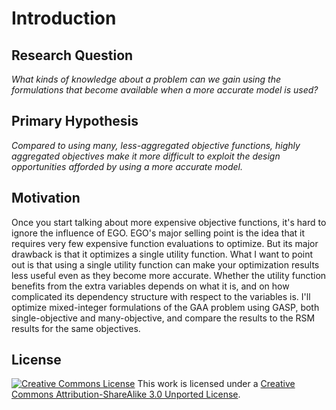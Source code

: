 Introduction
============

Research Question
-----------------

*What kinds of knowledge about a problem can we gain using the formulations that become available when a more accurate model is used?*

Primary Hypothesis
------------------

*Compared to using many, less-aggregated objective functions, highly aggregated objectives make it more difficult to exploit the design opportunities afforded by using a more accurate model.*

Motivation
----------

Once you start talking about more expensive objective functions, it's hard to ignore the influence of EGO. EGO's major selling point is the idea that it requires very few expensive function evaluations to optimize. But its major drawback is that it optimizes a single utility function. What I want to point out is that using a single utility function can make your optimization results less useful even as they become more accurate. Whether the utility function benefits from the extra variables depends on what it is, and on how complicated its dependency structure with respect to the variables is. I'll optimize mixed-integer formulations of the GAA problem using GASP, both single-objective and many-objective, and compare the results to the RSM results for the same objectives.

License
-------

[![Creative Commons License](http://i.creativecommons.org/l/by-sa/3.0/88x31.png)](http://creativecommons.org/licenses/by-sa/3.0/deed.en_US)
This work is licensed under a [Creative Commons Attribution-ShareAlike 3.0 Unported License](http://creativecommons.org/licenses/by-sa/3.0/deed.en_US).
